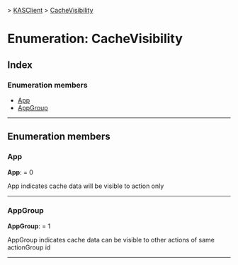 [](../README.md) > [KASClient](../modules/kasclient.md) > [CacheVisibility](../enums/kasclient.cachevisibility.md)

# Enumeration: CacheVisibility

## Index

### Enumeration members

* [App](kasclient.cachevisibility.md#app)
* [AppGroup](kasclient.cachevisibility.md#appgroup)

---

## Enumeration members

<a id="app"></a>

###  App

**App**:  = 0

App indicates cache data will be visible to action only

___
<a id="appgroup"></a>

###  AppGroup

**AppGroup**:  = 1

AppGroup indicates cache data can be visible to other actions of same actionGroup id

___

